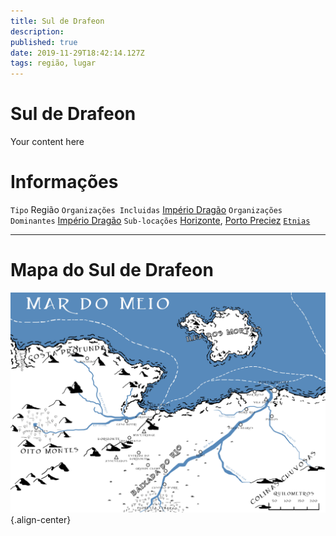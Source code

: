 ```yaml
---
title: Sul de Drafeon
description: 
published: true
date: 2019-11-29T18:42:14.127Z
tags: região, lugar
---
```


# Sul de Drafeon
Your content here

# Informações
`Tipo` Região 
`Organizações Incluidas` [Império Dragão](http://localhost/faccoes/nacoes/imperio-dragao#imperio-dragao)
`Organizações Dominantes` [Império Dragão](http://localhost/faccoes/nacoes/imperio-dragao#imperio-dragao)
`Sub-locações` [Horizonte](http://localhost/lugares/plano-material/drafeon/sul-de-drafeon/horizonte#horizonte), [Porto Preciez](http://localhost/lugares/plano-material/drafeon/sul-de-drafeon/porto-preciez#porto-preciez)
[`Etnias`](http://localhost/lugares/plano-material/drafeon/sul-de-drafeon/etnias-do-sul-de-drafeon#etnias-do-sul-de-drafeon)

-----
# Mapa do Sul de Drafeon
![sul_de_drafeon.jpg](/uploads/mapas/sul_de_drafeon.jpg){.align-center}